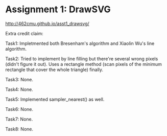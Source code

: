 # Assignment 1: DrawSVG
<http://462cmu.github.io/asst1_drawsvg/>

Extra credit claim:

Task1:	Impletmented both Bresenham's algorithm and Xiaolin Wu's line algorithm.

Task2:	Tried to implement by line filling but there're several wrong pixels (didn't figure it out). Uses a rectangle method (scan pixels of the minimum rectangle that cover the whole triangle) finally.

Task3: None.

Task4: None.

Task5: Implemented sampler_nearest() as well.

Task6: None.

Task7: None.

Task8: None.

